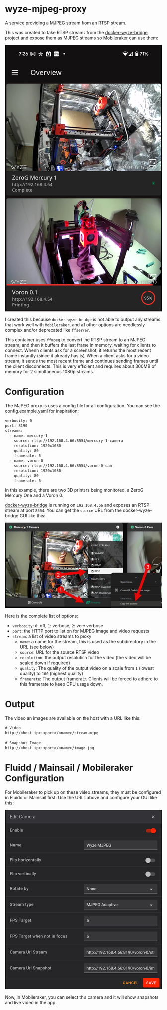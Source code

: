 # wyze-mjpeg-proxy

A service providing a MJPEG stream from an RTSP stream.

This was created to take RTSP streams from the [docker-wyze-bridge](https://github.com/mrlt8/docker-wyze-bridge) project and expose them as MJPEG streams so [Mobileraker](https://github.com/Clon1998/mobileraker) can use them:

<img src="images/mobileraker.png" alt="Mobileraker with Wyze Pan Cam v3" style="swidth: 300px"/>

I created this because `docker-wyze-bridge` is not able to output any streams that work well with `Mobileraker`, and all other options are needlessly complex and/or deprecated like `ffserver`.

This container uses `ffmpeg` to convert the RTSP stream to an MJPEG stream, and then it buffers the last frame in memory, waiting for clients to connect.  Whenn clients ask for a screenshot, it returns the most recent frame instantly (since it already has is). When a client asks for a video stream, it sends the most recent frame and continues sending frames until the client disconnects.  This is very efficient and requires about 300MB of memory for 2 simultaneous 1080p streams.

# Configuration

The MJPEG proxy is uses a config file for all configuration.  You can see the config.example.yaml for inspiration:

```
verbosity: 0
port: 8190
streams:
  - name: mercury-1
    source: rtsp://192.168.4.66:8554/mercury-1-camera
    resolution: 1920x1080
    quality: 80
    framerate: 5
  - name: voron-0
    source: rtsp://192.168.4.66:8554/voron-0-cam
    resolution: 1920x1080
    quality: 80
    framerate: 5
```

In this example, there are two 3D printers being monitored, a ZeroG Mercury One and a Voron 0.

[docker-wyze-bridge](https://github.com/mrlt8/docker-wyze-bridge) is running on `192.168.4.66` and
exposes an RTSP stream at port `8554`.  You can get the `source` URL from the docker-wyze-bridge
GUI like this:

![docker-wyze-bridge](images/getting-rtsp-stream.png)

Here is the complete list of options:
- `verbosity`: `0`: off, `1`: verbose, `2`: very verbose
- `port`: the HTTP port to list on for MJPEG image and video requests
- `stream`: a list of video streams to proxy
    - `name`: a name for the stream, this is used as the subdirectory in the URL (see below)
    - `source`: URL for the source RTSP video
    - `resolution`: the output resolution for the video (the video will be scaled down if required)
    - `quality`: The quality of the output video on a scale from `1` (lowest quality) to `100` (highest quality)
    - `framerate`: The output framerate.  Clients will be forced to adhere to this framerate to keep CPU usage down.

# Output
The video an images are available on the host with a URL like this:

```
# Video
http://<host_ip>:<port>/<name>/stream.mjpg

# Snapshot Image
http://<host_ip>:<port>/<name>/image.jpg
```

# Fluidd / Mainsail / Mobileraker Configuration
For Mobileraker to pick up on these video streams, they must be configured in Fluidd or Mainsail first.  Use the URLs above and configure your GUI like this:

![fluidd camera configuration](images/fluidd_config.png)

Now, in Mobileraker, you can select this camera and it will show snapshots and live video in the app.
